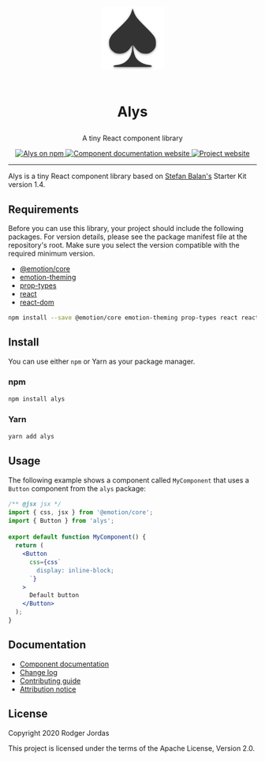 <h1 align="center">

<br>

<img src="./.github/banner.png" alt="Alys" width="128">

<br>
<br>

Alys

</h1>

<p align="center">A tiny React component library</p>

<p align="center">
  <a href="https://www.npmjs.com/package/alys">
    <img src="https://img.shields.io/npm/v/alys.svg" alt="Alys on npm">
  </a>

  <a href="https://alyswc-next.web.app">
    <img src="https://img.shields.io/badge/storybook-https://alyswc-next.web.app-ff69b4" alt="Component documentation website">
  </a>

  <a href="https://alys.js.org">
    <img src="https://img.shields.io/badge/website-https://alys.js.org-blue.svg" alt="Project website">
  </a>
</p>

<hr />

Alys is a tiny React component library based on [Stefan Balan's](https://bstefan.com/)
Starter Kit version 1.4.

## Requirements

Before you can use this library, your project should include the following packages. For version
details, please see the package manifest file at the repository's root. Make sure you select the
version compatible with the required minimum version.

- [@emotion/core](https://www.npmjs.com/package/@emotion/core)
- [emotion-theming](https://www.npmjs.com/package/emotion-theming)
- [prop-types](https://www.npmjs.com/package/prop-types)
- [react](https://www.npmjs.com/package/react)
- [react-dom](https://www.npmjs.com/package/react-dom)

```bash
npm install --save @emotion/core emotion-theming prop-types react react-dom
```

## Install

You can use either `npm` or Yarn as your package manager.

### npm

```bash
npm install alys
```

### Yarn

```bash
yarn add alys
```

## Usage

The following example shows a component called `MyComponent` that uses a `Button` component from
the `alys` package:

```jsx
/** @jsx jsx */
import { css, jsx } from '@emotion/core';
import { Button } from 'alys';

export default function MyComponent() {
  return (
    <Button
      css={css`
        display: inline-block;
      `}
    >
      Default button
    </Button>
  );
}
```

## Documentation

- [Component documentation](https://alyswc-next.web.app)
- [Change log](https://github.com/rmjordas/alys/blob/master/CHANGELOG.md)
- [Contributing guide](https://github.com/rmjordas/alys/blob/master/.github/CONTRIBUTING.md)
- [Attribution notice](https://github.com/rmjordas/alys/blob/master/NOTICE)

## License

Copyright 2020 Rodger Jordas

This project is licensed under the terms of the Apache License, Version 2.0.
